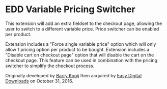 EDD Variable Pricing Switcher
=============================

This extension will add an extra fieldset to the checkout page, allowing the user to switch to a different variable price. Price switcher can be enabled per product.

Extension includes a "Force single variable price" option which will only allow 1 pricing option per product to be bought.
Extension includes a "Disable cart on checkout page" option that will disable the cart on the checkout page. This feature can be used in combination with the pricing switcher to simplify the checkout process.

Originally developed by [Barry Kooij](http://www.barrykooij.com) then acquired by [Easy Digital Downloads](https://easydigitaldownloads.com) on October 31, 2016.